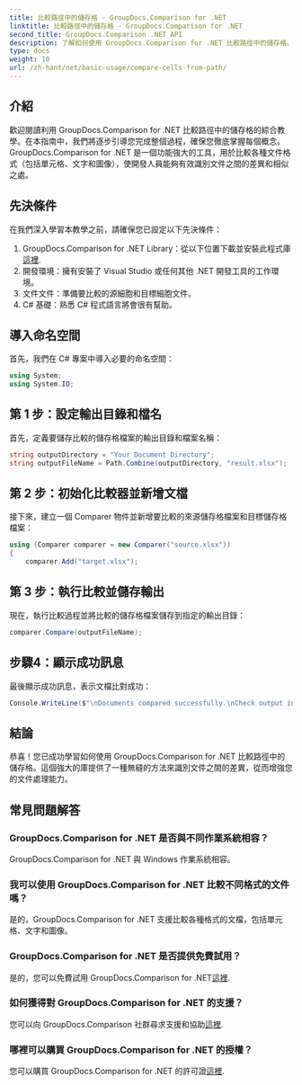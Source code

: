```yaml
---
title: 比較路徑中的儲存格 - GroupDocs.Comparison for .NET
linktitle: 比較路徑中的儲存格 - GroupDocs.Comparison for .NET
second_title: GroupDocs.Comparison .NET API
description: 了解如何使用 GroupDocs.Comparison for .NET 比較路徑中的儲存格。有效識別文件之間的差異。
type: docs
weight: 10
url: /zh-hant/net/basic-usage/compare-cells-from-path/
---
```

## 介紹
歡迎閱讀利用 GroupDocs.Comparison for .NET 比較路徑中的儲存格的綜合教學。在本指南中，我們將逐步引導您完成整個過程，確保您徹底掌握每個概念。 GroupDocs.Comparison for .NET 是一個功能強大的工具，用於比較各種文件格式（包括單元格、文字和圖像），使開發人員能夠有效識別文件之間的差異和相似之處。
## 先決條件
在我們深入學習本教學之前，請確保您已設定以下先決條件：
1. GroupDocs.Comparison for .NET Library：從以下位置下載並安裝此程式庫[這裡](https://releases.groupdocs.com/comparison/net/).
2. 開發環境：擁有安裝了 Visual Studio 或任何其他 .NET 開發工具的工作環境。
3. 文件文件：準備要比較的源細胞和目標細胞文件。
4. C# 基礎：熟悉 C# 程式語言將會很有幫助。

## 導入命名空間
首先，我們在 C# 專案中導入必要的命名空間：
```csharp
using System;
using System.IO;
```
## 第 1 步：設定輸出目錄和檔名
首先，定義要儲存比較的儲存格檔案的輸出目錄和檔案名稱：
```csharp
string outputDirectory = "Your Document Directory";
string outputFileName = Path.Combine(outputDirectory, "result.xlsx");
```
## 第 2 步：初始化比較器並新增文檔
接下來，建立一個 Comparer 物件並新增要比較的來源儲存格檔案和目標儲存格檔案：
```csharp
using (Comparer comparer = new Comparer("source.xlsx"))
{
    comparer.Add("target.xlsx");
```
## 第 3 步：執行比較並儲存輸出
現在，執行比較過程並將比較的儲存格檔案儲存到指定的輸出目錄：
```csharp
comparer.Compare(outputFileName);
```
## 步驟4：顯示成功訊息
最後顯示成功訊息，表示文檔比對成功：
```csharp
Console.WriteLine($"\nDocuments compared successfully.\nCheck output in {outputDirectory}.");
```

## 結論
恭喜！您已成功學習如何使用 GroupDocs.Comparison for .NET 比較路徑中的儲存格。這個強大的庫提供了一種無縫的方法來識別文件之間的差異，從而增強您的文件處理能力。
## 常見問題解答
### GroupDocs.Comparison for .NET 是否與不同作業系統相容？
GroupDocs.Comparison for .NET 與 Windows 作業系統相容。
### 我可以使用 GroupDocs.Comparison for .NET 比較不同格式的文件嗎？
是的，GroupDocs.Comparison for .NET 支援比較各種格式的文檔，包括單元格、文字和圖像。
### GroupDocs.Comparison for .NET 是否提供免費試用？
是的，您可以免費試用 GroupDocs.Comparison for .NET[這裡](https://releases.groupdocs.com/).
### 如何獲得對 GroupDocs.Comparison for .NET 的支援？
您可以向 GroupDocs.Comparison 社群尋求支援和協助[這裡](https://forum.groupdocs.com/c/comparison/12).
### 哪裡可以購買 GroupDocs.Comparison for .NET 的授權？
您可以購買 GroupDocs.Comparison for .NET 的許可證[這裡](https://purchase.groupdocs.com/buy).